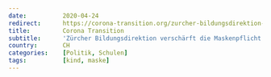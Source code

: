 ```yaml
---
date:          2020-04-24
redirect:      https://corona-transition.org/zurcher-bildungsdirektion-verscharft-die-maskenpflicht-an-primarschulen-erneut
title:         Corona Transition
subtitle:      'Zürcher Bildungsdirektion verschärft die Maskenpflicht an Primarschulen erneut – aufgrund von reinen Vermutungen'
country:       CH
categories:    [Politik, Schulen]
tags:          [kind, maske]
---
```

